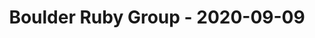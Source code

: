 ---
layout: post
title: Boulder Ruby Group - 2020-09-09
datetime: '2020-09-09 17:30:00 -0600'
name: Boulder Ruby Group
external_url: https://www.meetup.com/boulder_ruby_group/events/fzqshrybcmbmb/
online_event: true
year_month: 2020-09
---
